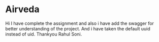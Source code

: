 # Airveda

Hi
I have complete the assignment and also i have add the swagger for better understanding of the project. And i have taken the default uuid instead of uid.
Thankyou
Rahul Soni.
